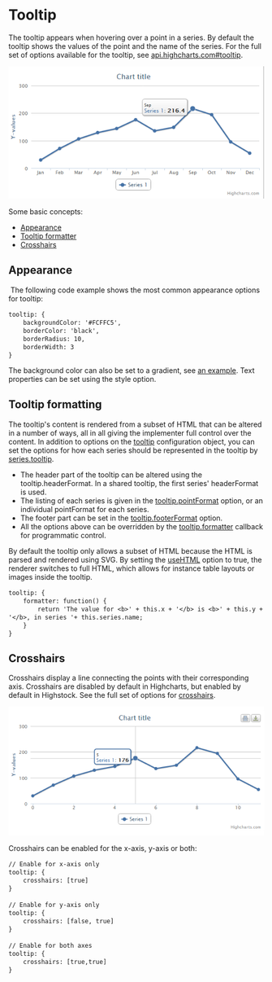 Tooltip
=======

The tooltip appears when hovering over a point in a series. By default the tooltip shows the values of the point and the name of the series. For the full set of options available for the tooltip, see [api.highcharts.com#tooltip](http://api.highcharts.com/highcharts/tooltip).

![tooltip.png](tooltip.png)

Some basic concepts:

*   [Appearance](#app)
*   [Tooltip formatter](#formatter)
*   [Crosshairs](#cross)

Appearance
----------

 The following code example shows the most common appearance options for tooltip:

    
    tooltip: {
        backgroundColor: '#FCFFC5',
        borderColor: 'black',
        borderRadius: 10,
        borderWidth: 3
    }
    

The background color can also be set to a gradient, see [an example](http://jsfiddle.net/gh/get/jquery/1.7.1/highslide-software/highcharts.com/tree/master/samples/highcharts/tooltip/backgroundcolor-gradient/). Text properties can be set using the style option.

Tooltip formatting
------------------

The tooltip's content is rendered from a subset of HTML that can be altered in a number of ways, all in all giving the implementer full control over the content. In addition to options on the [tooltip](http://api.highcharts.com/highcharts/tooltip) configuration object, you can set the options for how each series should be represented in the tooltip by [series.tooltip](http://api.highcharts.com/highcharts/plotOptions.series.tooltip). 

*   The header part of the tooltip can be altered using the tooltip.headerFormat. In a shared tooltip, the first series' headerFormat is used.
*   The listing of each series is given in the [tooltip.pointFormat](http://api.highcharts.com/highcharts/tooltip.pointFormat) option, or an individual pointFormat for each series. 
*   The footer part can be set in the [tooltip.footerFormat](http://api.highcharts.com/highcharts/tooltip.footerFormat) option.
*   All the options above can be overridden by the [tooltip.formatter](http://api.highcharts.com/highcharts/tooltip.formatter) callback for programmatic control.

By default the tooltip only allows a subset of HTML because the HTML is parsed and rendered using SVG. By setting the [useHTML](http://api.highcharts.com/highcharts/tooltip.useHTML) option to true, the renderer switches to full HTML, which allows for instance table layouts or images inside the tooltip.

    
    tooltip: {
        formatter: function() {
            return 'The value for <b>' + this.x + '</b> is <b>' + this.y + '</b>, in series '+ this.series.name;
        }
    }

Crosshairs
----------

Crosshairs display a line connecting the points with their corresponding axis. Crosshairs are disabled by default in Highcharts, but enabled by default in Highstock. See the full set of options for [crosshairs](http://api.highcharts.com/highcharts/tooltip.crosshairs).

![crosshairs.png](crosshairs.png)

Crosshairs can be enabled for the x-axis, y-axis or both:

    
    // Enable for x-axis only
    tooltip: {
        crosshairs: [true]
    }
    
    // Enable for y-axis only
    tooltip: {
        crosshairs: [false, true]
    }
    
    // Enable for both axes
    tooltip: {
        crosshairs: [true,true]
    }